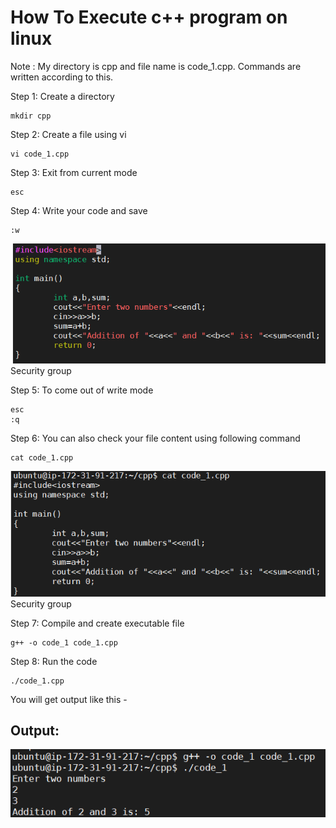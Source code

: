 # How To Execute c++ program on linux
Note : My directory is cpp and file name is code_1.cpp. Commands are written according to this.

Step 1: Create a directory

	mkdir cpp
Step 2: Create a file using vi

	vi code_1.cpp
Step 3: Exit from current mode

	esc
Step 4: Write your code and save

	:w
 ![Image](img/code_1.png)
Security group

Step 5: To come out of write mode

	esc
	:q
Step 6: You can also check your file content using following command

	cat code_1.cpp
 ![Image](img/check_code.png)
Security group

Step 7: Compile and create executable file

	g++ -o code_1 code_1.cpp
Step 8: Run the code

	./code_1.cpp
You will get output like this -
## Output:
 ![Image](img/output_1.png)

